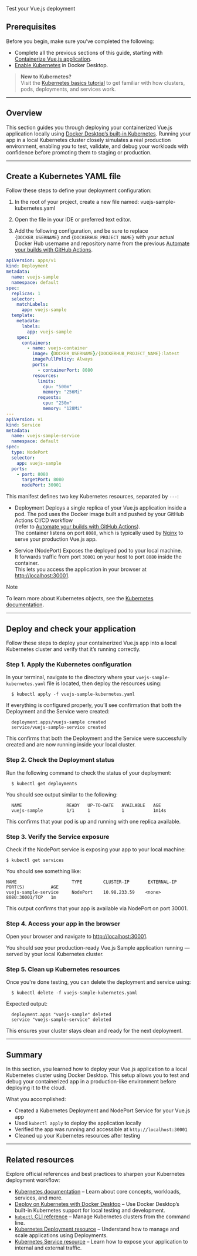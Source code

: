 Test your Vue.js deployment


## Prerequisites

Before you begin, make sure you’ve completed the following:
- Complete all the previous sections of this guide, starting with [Containerize Vue.js application](containerize.md).
- [Enable Kubernetes](/manuals/desktop/features/kubernetes.md#install-and-turn-on-kubernetes) in Docker Desktop.

> **New to Kubernetes?**  
> Visit the [Kubernetes basics tutorial](https://kubernetes.io/docs/tutorials/kubernetes-basics/) to get familiar with how clusters, pods, deployments, and services work.

---

## Overview

This section guides you through deploying your containerized Vue.js application locally using [Docker Desktop’s built-in Kubernetes](/desktop/kubernetes/). Running your app in a local Kubernetes cluster closely simulates a real production environment, enabling you to test, validate, and debug your workloads with confidence before promoting them to staging or production.

---

## Create a Kubernetes YAML file

Follow these steps to define your deployment configuration:

1. In the root of your project, create a new file named: vuejs-sample-kubernetes.yaml

2. Open the file in your IDE or preferred text editor.

3. Add the following configuration, and be sure to replace `{DOCKER_USERNAME}` and `{DOCKERHUB_PROJECT_NAME}` with your actual Docker Hub username and repository name from the previous [Automate your builds with GitHub Actions](configure-github-actions.md).


```yaml
apiVersion: apps/v1
kind: Deployment
metadata:
  name: vuejs-sample
  namespace: default
spec:
  replicas: 1
  selector:
    matchLabels:
      app: vuejs-sample
  template:
    metadata:
      labels:
        app: vuejs-sample
    spec:
      containers:
        - name: vuejs-container
          image: {DOCKER_USERNAME}/{DOCKERHUB_PROJECT_NAME}:latest
          imagePullPolicy: Always
          ports:
            - containerPort: 8080
          resources:
            limits:
              cpu: "500m"
              memory: "256Mi"
            requests:
              cpu: "250m"
              memory: "128Mi"
---
apiVersion: v1
kind: Service
metadata:
  name: vuejs-sample-service
  namespace: default
spec:
  type: NodePort
  selector:
    app: vuejs-sample
  ports:
    - port: 8080
      targetPort: 8080
      nodePort: 30001
```

This manifest defines two key Kubernetes resources, separated by `---`:

- Deployment
  Deploys a single replica of your Vue.js application inside a pod. The pod uses the Docker image built and pushed by your GitHub Actions CI/CD workflow  
  (refer to [Automate your builds with GitHub Actions](configure-github-actions.md)).  
  The container listens on port `8080`, which is typically used by [Nginx](https://nginx.org/en/docs/) to serve your production Vue.js app.

- Service (NodePort) 
  Exposes the deployed pod to your local machine.  
  It forwards traffic from port `30001` on your host to port `8080` inside the container.  
  This lets you access the application in your browser at [http://localhost:30001](http://localhost:30001).

> [!NOTE]
> To learn more about Kubernetes objects, see the [Kubernetes documentation](https://kubernetes.io/docs/home/).

---

## Deploy and check your application

Follow these steps to deploy your containerized Vue.js app into a local Kubernetes cluster and verify that it’s running correctly.

### Step 1. Apply the Kubernetes configuration

In your terminal, navigate to the directory where your `vuejs-sample-kubernetes.yaml` file is located, then deploy the resources using:

```console
  $ kubectl apply -f vuejs-sample-kubernetes.yaml
```

If everything is configured properly, you’ll see confirmation that both the Deployment and the Service were created:

```shell
  deployment.apps/vuejs-sample created
  service/vuejs-sample-service created
```
   
This confirms that both the Deployment and the Service were successfully created and are now running inside your local cluster.

### Step 2. Check the Deployment status

Run the following command to check the status of your deployment:
   
```console
  $ kubectl get deployments
```

You should see output similar to the following:

```shell
  NAME                 READY   UP-TO-DATE   AVAILABLE   AGE
  vuejs-sample         1/1     1            1           1m14s
```

This confirms that your pod is up and running with one replica available.

### Step 3. Verify the Service exposure

Check if the NodePort service is exposing your app to your local machine:

```console
$ kubectl get services
```

You should see something like:

```shell
NAME                     TYPE        CLUSTER-IP       EXTERNAL-IP   PORT(S)          AGE
vuejs-sample-service     NodePort    10.98.233.59    <none>        8080:30001/TCP   1m
```

This output confirms that your app is available via NodePort on port 30001.

### Step 4. Access your app in the browser

Open your browser and navigate to [http://localhost:30001](http://localhost:30001).

You should see your production-ready Vue.js Sample application running — served by your local Kubernetes cluster.

### Step 5. Clean up Kubernetes resources

Once you're done testing, you can delete the deployment and service using:

```console
  $ kubectl delete -f vuejs-sample-kubernetes.yaml
```

Expected output:

```shell
  deployment.apps "vuejs-sample" deleted
  service "vuejs-sample-service" deleted
```

This ensures your cluster stays clean and ready for the next deployment.
   
---

## Summary

In this section, you learned how to deploy your Vue.js application to a local Kubernetes cluster using Docker Desktop. This setup allows you to test and debug your containerized app in a production-like environment before deploying it to the cloud.

What you accomplished:

- Created a Kubernetes Deployment and NodePort Service for your Vue.js app  
- Used `kubectl apply` to deploy the application locally  
- Verified the app was running and accessible at `http://localhost:30001`  
- Cleaned up your Kubernetes resources after testing

---

## Related resources

Explore official references and best practices to sharpen your Kubernetes deployment workflow:

- [Kubernetes documentation](https://kubernetes.io/docs/home/) – Learn about core concepts, workloads, services, and more.  
- [Deploy on Kubernetes with Docker Desktop](/manuals/desktop/features/kubernetes.md) – Use Docker Desktop’s built-in Kubernetes support for local testing and development.
- [`kubectl` CLI reference](https://kubernetes.io/docs/reference/kubectl/) – Manage Kubernetes clusters from the command line.  
- [Kubernetes Deployment resource](https://kubernetes.io/docs/concepts/workloads/controllers/deployment/) – Understand how to manage and scale applications using Deployments.  
- [Kubernetes Service resource](https://kubernetes.io/docs/concepts/services-networking/service/) – Learn how to expose your application to internal and external traffic.
